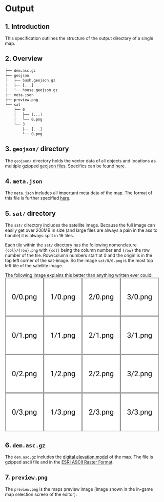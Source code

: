 # Output

## 1. Introduction
This specification outlines the structure of the output directory of a single map.

## 2. Overview
```
├── dem.asc.gz
├── geojson
│   ├── bush.geojson.gz
│   ├── [...]
│   └── house.geojson.gz
├── meta.json
├── preview.png
└── sat
    ├── 0
    │   ├── [...]
    │   └── 0.png
    └── 3
        ├── [...]
        └── 0.png
```

## 3. `geojson/` directory
The `geojson/` directory holds the vector data of all objects and locations as multiple gzipped [geojson files](https://en.wikipedia.org/wiki/GeoJSON). Specifics can be found [here](./geojson_spec.md).


## 4. `meta.json`
The `meta.json` includes all important meta data of the map. The format of this file is further specified [here](./metajson_spec.md).  

## 5. `sat/` directory
The `sat/` directory includes the satellite image. Because the full image can easily get over 200MB in size (and large files are always a pain in the ass to handle) it is always split in 16 tiles.  

Each tile within the `sat/` directory has the following nomenclature `{col}/{row}.png` with `{col}` being the column number and `{row}` the row number of the tile. Row/column numbers start at 0 and the origin is in the top left corner of the sat-image. So the image `sat/0/0.png` is the most top left tile of the satellite image.   

The following image explains this better than anything written ever could:  
![](./assets/sat_tiles.svg)  
  
## 6. `dem.asc.gz`
The `dem.asc.gz` includes the [digital elevation model](https://en.wikipedia.org/wiki/Digital_elevation_model) of the map. The file is gzipped ascii file and in the [ESRI ASCII Raster Format](https://desktop.arcgis.com/de/arcmap/10.3/manage-data/raster-and-images/esri-ascii-raster-format.htm). 

## 7. `preview.png`
The `preview.png` is the maps preview image (image shown in the in-game map selection screen of the editor).
